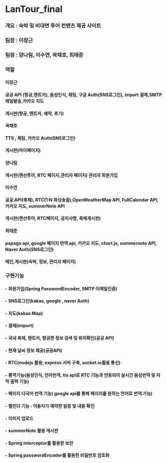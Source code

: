 # LanTour_final

### 개요 : 숙박 및 비대면 투어 컨텐츠 제공 사이트


### 팀장 : 이장근
### 팀원 : 양나림, 이수연, 곽채호, 최태준

### 역할

#### 이장근
#### 공공 API (항공,렌트카), 음성인식, 채팅, 구글 Auth(SNS로그인), import 결제,SMTP 메일발송,카카오 지도
#### 게시판(항공, 렌트카, 예약, 후기)

#### 곽채호
#### TTS , 채팅, 카카오 Auth(SNS로그인)
#### 게시판(마이페이지)

#### 양나림
#### 게시판(랜선투어, RTC 페이지,관리자 페이지) 관리자 회원가입

#### 이수연
#### 공공 API(축제), RTC(1:N 화상송출),OpenWeatherMap API, FullCalendar API, 카카오 지도, summerNote API
#### 게시판(랜선투어, RTC페이지, 공지사항, 축제게시판)

#### 최태준
#### papago api, google 페이지 번역 api, 카카오 지도, chart.js, summernote API, Naver Auth(SNS로그인)
#### 메인,게시판(숙박, 정보, 관리자 페이지)

### 구현기능
#### - 회원가입(Spring PasswordEncoder, SMTP 이메일인증)
#### - SNS로그인(kakao, google , naver Auth)
#### - 지도(kakao Map)
#### - 결제(import)
#### - 국내 축제, 렌트카, 항공편 정보 검색 및 위치확인(공공 API)
#### - 현재 날씨 정보 제공(공공API)
#### - RTC(nodejs 활용, express 서버 구축, socket.io활용 통신)
#### - 통역기능(음성인식, 언어번역, tts api로 RTC 기능과 연동되어 실시간 음성번역 및 자막 출력 기능)
#### - 페이지 다국어 번역 기능( google api를 통해 페이지를 원하는 언어로 번역 가능)
#### - 캘린더 기능 : 이용자가 예약한 일정 및 내용 확인
#### - 이미지 업로드
#### - summerNote 활용 게시판
#### - Spring interceptor를 활용한 보안
#### - Spring passwordEncoder를 활용한 비밀번호 암호화

